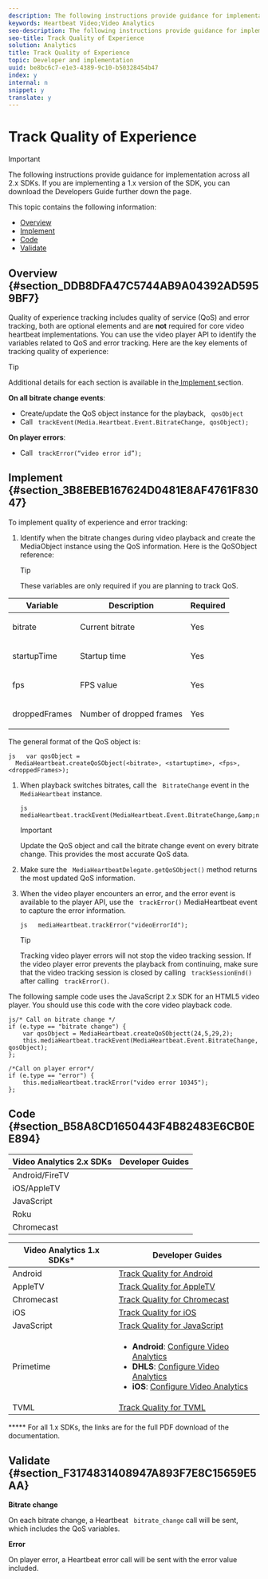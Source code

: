 ```yaml
---
description: The following instructions provide guidance for implementation across all 2.x SDKs.
keywords: Heartbeat Video;Video Analytics
seo-description: The following instructions provide guidance for implementation across all 2.x SDKs.
seo-title: Track Quality of Experience
solution: Analytics
title: Track Quality of Experience
topic: Developer and implementation
uuid: be8bc6c7-e1e3-4389-9c10-b50328454b47
index: y
internal: n
snippet: y
translate: y
---
```


# Track Quality of Experience


>[!IMPORTANT]
>
>The following instructions provide guidance for implementation across all 2.x SDKs. If you are implementing a 1.x version of the SDK, you can download the Developers Guide further down the page.

This topic contains the following information: 


* [ Overview ](../c_vhl_stand-implement/c_vhl_track-quality-exp.md#section_DDB8DFA47C5744AB9A04392AD5959BF7)
* [ Implement ](../c_vhl_stand-implement/c_vhl_track-quality-exp.md#section_3B8EBEB167624D0481E8AF4761F83047)
* [ Code ](../c_vhl_stand-implement/c_vhl_track-quality-exp.md#section_B58A8CD1650443F4B82483E6CB0EE894)
* [ Validate ](../c_vhl_stand-implement/c_vhl_track-quality-exp.md#section_F3174831408947A893F7E8C15659E5AA)


## Overview {#section_DDB8DFA47C5744AB9A04392AD5959BF7}

Quality of experience tracking includes quality of service (QoS) and error tracking, both are optional elements and are **not** required for core video heartbeat implementations. You can use the video player API to identify the variables related to QoS and error tracking. Here are the key elements of tracking quality of experience: 

>[!TIP]
>
>Additional details for each section is available in the[ Implement ](../c_vhl_stand-implement/c_vhl_track-quality-exp.md#section_3B8EBEB167624D0481E8AF4761F83047) section. 

**On all bitrate change events**: 


* Create/update the QoS object instance for the playback, ` qosObject`
* Call ` trackEvent(Media.Heartbeat.Event.BitrateChange, qosObject);`


**On player errors**: 


* Call ` trackError(“video error id”);`


## Implement {#section_3B8EBEB167624D0481E8AF4761F83047}

To implement quality of experience and error tracking: 


1. Identify when the bitrate changes during video playback and create the MediaObject instance using the QoS information. Here is the QoSObject reference: 
   >[!TIP]
   >
   >These variables are only required if you are planning to track QoS.


<table id="table_36BA07D7614C409F8AA3D68DA04A2231"> 
 <thead> 
  <tr> 
   <th colname="col1" class="entry"> Variable </th> 
   <th colname="col2" class="entry"> Description </th> 
   <th colname="col3" class="entry"> Required </th> 
  </tr> 
 </thead>
 <tbody> 
  <tr> 
   <td colname="col1"> <p> <span class="codeph"> bitrate </span> </p> </td> 
   <td colname="col2"> <p>Current bitrate </p> </td> 
   <td colname="col3"> <p>Yes </p> </td> 
  </tr> 
  <tr> 
   <td colname="col1"> <p> <span class="codeph"> startupTime </span></p> </td> 
   <td colname="col2"> <p>Startup time </p> </td> 
   <td colname="col3"> <p>Yes </p> </td> 
  </tr> 
  <tr> 
   <td colname="col1"> <p> <span class="codeph"> fps </span></p> </td> 
   <td colname="col2"> <p>FPS value </p> </td> 
   <td colname="col3"> <p>Yes </p> </td> 
  </tr> 
  <tr> 
   <td colname="col1"> <p> <span class="codeph"> droppedFrames </span></p> </td> 
   <td colname="col2"> <p>Number of dropped frames </p> </td> 
   <td colname="col3"> <p>Yes </p> </td> 
  </tr> 
 </tbody> 
</table>

   The general format of the QoS object is: 
   ```
   js   var qosObject =  
     MediaHeartbeat.createQoSObject(<bitrate>, <startuptime>, <fps>, <droppedFrames>);
   ```


1. When playback switches bitrates, call the ` BitrateChange` event in the ` MediaHeartbeat` instance. 
   ```
   js   mediaHeartbeat.trackEvent(MediaHeartbeat.Event.BitrateChange,&amp;nbsp;qosObject);
   ```

   >[!IMPORTANT]
   >
   >Update the QoS object and call the bitrate change event on every bitrate change. This provides the most accurate QoS data.


1. Make sure the ` MediaHeartbeatDelegate.getQoSObject()` method returns the most updated QoS information.
1. When the video player encounters an error, and the error event is available to the player API, use the ` trackError()` MediaHeartbeat event to capture the error information. 
   ```
   js   mediaHeartbeat.trackError("videoErrorId");
   ```


   >[!TIP]
   >
   >Tracking video player errors will not stop the video tracking session. If the video player error prevents the playback from continuing, make sure that the video tracking session is closed by calling ` trackSessionEnd()` after calling ` trackError()`. 



The following sample code uses the JavaScript 2.x SDK for an HTML5 video player. You should use this code with the core video playback code. 
```
js/* Call on bitrate change */ 
if (e.type == "bitrate change") { 
    var qosObject = MediaHeartbeat.createQoSObjectt(24,5,29,2); 
    this.mediaHeartbeat.trackEvent(MediaHeartbeat.Event.BitrateChange, qosObject); 
}; 
 
/*Call on player error*/ 
if (e.type == "error") { 
    this.mediaHeartbeat.trackError("video error 10345"); 
}; 

```


## Code {#section_B58A8CD1650443F4B82483E6CB0EE894}


|  Video Analytics 2.x SDKs  | Developer Guides  |
|---|---|
|  Android/FireTV  | [](../c_vhl_stand-implement/c_vhl_titlepage-android/c_vhl_feature-android/t_vhl_track-bitrate-changes_android.md)  |
|  iOS/AppleTV  | [](../c_vhl_stand-implement/c_vhl_ios-2.0_titlepage/c_vhl_feature-ios/t_vhl_track-bitrate-changes_ios.md)  |
|  JavaScript  | [](../c_vhl_stand-implement/c_vhl_titlepage-js/c_vhl_feature-js/t_vhl_track-bitrate-changes_js.md)  |
|  Roku  | [](../c_vhl_stand-implement/c_vhl_titlepage-roku/c_vhl_imp-guide_roku/c_vhl_conf-med-hrbts.md)  |
|  Chromecast  | [](../c_vhl_stand-implement/c_vhl_titlepage-chromecast/c_vhl_imp-guide-chromecast/c_vhl_conf-med-hrbts-chromecast.md)  |


<table id="table_DCD074D23E704CA79BC3734D1CF59A5B"> 
 <thead> 
  <tr> 
   <th class="entry" colspan="2"> Video Analytics 1.x SDKs* </th> 
   <th colname="col3" class="entry"> Developer Guides </th> 
  </tr> 
 </thead>
 <tbody> 
  <tr> 
   <td colspan="2"> Android </td> 
   <td colname="col3"> <a href="vhl-dev-guide-v15_android.pdf" format="pdf" scope="peer"> Track Quality for Android </a> </td> 
  </tr> 
  <tr> 
   <td colspan="2"> AppleTV </td> 
   <td colname="col3"> <a href="vhl-dev-guide-v1x_appletv.pdf" format="pdf" scope="peer"> Track Quality for AppleTV </a> </td> 
  </tr> 
  <tr> 
   <td colspan="2"> Chromecast </td> 
   <td colname="col3"> <a href="chromecast_1.x_sdk.pdf" format="pdf" scope="peer"> Track Quality for Chromecast </a> </td> 
  </tr> 
  <tr> 
   <td colspan="2"> iOS </td> 
   <td colname="col3"> <a href="vhl-dev-guide-v15_ios.pdf" format="pdf" scope="peer"> Track Quality for iOS </a> </td> 
  </tr> 
  <tr> 
   <td colspan="2"> JavaScript </td> 
   <td colname="col3"> <a href="vhl-dev-guide-v15_js.pdf" format="pdf" scope="peer"> Track Quality for JavaScript </a> </td> 
  </tr> 
  <tr> 
   <td colspan="2"> Primetime </td> 
   <td colname="col3"> 
    <ul id="ul_AE4FACC564D84FAF8BF241912B5D7761"> 
     <li id="li_372AFC4170B546E9867C160DBAAC0A5E"> <b>Android</b>: <a href="http://help.adobe.com/en_US/primetime/psdk/android/1.4/index.html#PSDKs-task-Initialize_and_configure_video_analytics_" format="html" scope="external"> Configure Video Analytics </a></li> 
     <li id="li_224523B07B224A5099F18F06B0D14C87"> <b>DHLS</b>: <a href="http://help.adobe.com/en_US/primetime/psdk/dhls/index.html#PSDKs-task-Initialize_and_configure_video_analytics_ " format="html" scope="external"> Configure Video Analytics </a></li> 
     <li id="li_C6A942B9468E45F0A9B1FA7CEF667BAF"> <b>iOS</b>: <a href="http://help.adobe.com/en_US/primetime/psdk/ios/1.4/index.html#PSDKs-task-Initialize_and_configure_video_analytics_" format="html" scope="external"> Configure Video Analytics </a></li> 
    </ul> </td> 
  </tr> 
  <tr> 
   <td colspan="2"> TVML </td> 
   <td colname="col3"> <a href="vhl_tvml.pdf" format="pdf" scope="peer"> Track Quality for TVML </a> </td> 
  </tr> 
 </tbody> 
</table>

***** For all 1.x SDKs, the links are for the full PDF download of the documentation. 

## Validate {#section_F3174831408947A893F7E8C15659E5AA}

**Bitrate change** 

On each bitrate change, a Heartbeat ` bitrate_change` call will be sent, which includes the QoS variables. 

**Error** 

On player error, a Heartbeat error call will be sent with the error value included. 
